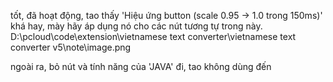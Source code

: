 tốt, đã hoạt động, tao thấy 'Hiệu ứng button (scale 0.95 → 1.0 trong 150ms)'  khá hay, mày hãy áp dụng nó cho các nút tương tự trong này. D:\pcloud\code\extension\vietnamese text converter\vietnamese text converter v5\note\image.png

ngoài ra, bỏ nút và tính năng của 'JAVA' đi, tao không dùng đến
